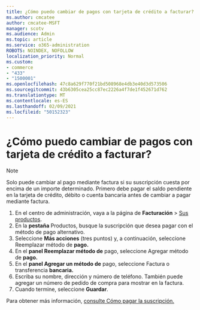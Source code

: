 ```yaml
---
title: ¿Cómo puedo cambiar de pagos con tarjeta de crédito a facturar?
ms.author: cmcatee
author: cmcatee-MSFT
manager: scotv
ms.audience: Admin
ms.topic: article
ms.service: o365-administration
ROBOTS: NOINDEX, NOFOLLOW
localization_priority: Normal
ms.custom:
- commerce
- "433"
- "1500001"
ms.openlocfilehash: 47c8a629f770f21bd508968e4db3e40d3d573506
ms.sourcegitcommit: 43b6305cea25cc87ec2226a4f7de1f452671d762
ms.translationtype: MT
ms.contentlocale: es-ES
ms.lasthandoff: 02/09/2021
ms.locfileid: "50152323"
---
```

# <a name="how-do-i-change-from-credit-card-payments-to-invoice"></a>¿Cómo puedo cambiar de pagos con tarjeta de crédito a facturar?

> [!NOTE]
> Solo puede cambiar al pago mediante factura si su suscripción cuesta por encima de un importe determinado. Primero debe pagar el saldo pendiente en la tarjeta de crédito, débito o cuenta bancaria antes de cambiar a pagar mediante factura.

1. En el centro de administración, vaya a la página de **Facturación** > [Sus productos](https://go.microsoft.com/fwlink/p/?linkid=842054).
2. En la **pestaña** Productos, busque la suscripción que desea pagar con el método de pago alternativo.
3. Seleccione **Más acciones** (tres puntos) y, a continuación, seleccione Reemplazar método de **pago.**
4. En el **panel Reemplazar método de** pago, seleccione Agregar método de **pago.**
5. En el **panel Agregar un método de** pago, seleccione Factura o transferencia **bancaria.**
6. Escriba su nombre, dirección y número de teléfono. También puede agregar un número de pedido de compra para mostrar en la factura.
7. Cuando termine, seleccione **Guardar**.

Para obtener más información, [consulte Cómo pagar la suscripción.](https://docs.microsoft.com/microsoft-365/commerce/billing-and-payments/pay-for-your-subscription)